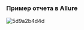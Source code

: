 ### Пример отчета в Allure
![5d9a2b4d4d](https://user-images.githubusercontent.com/78533399/120229595-25acf500-c256-11eb-8d9d-8dd3953915b6.jpg)

